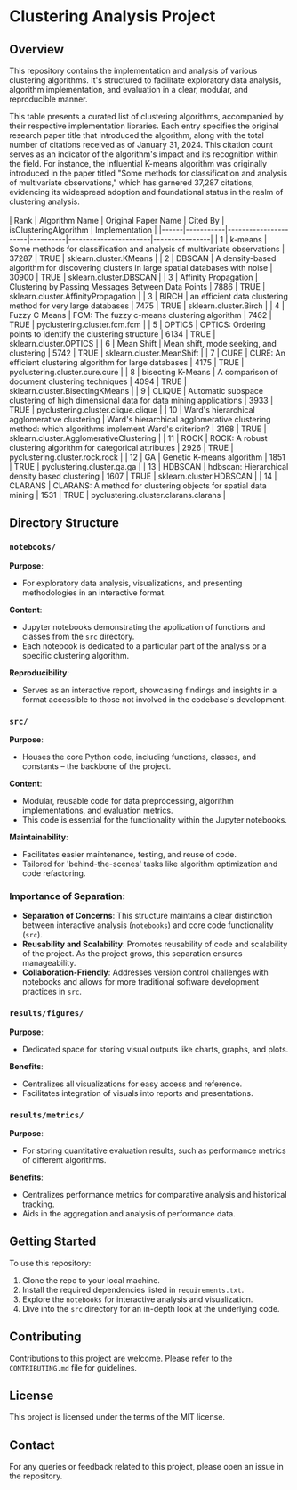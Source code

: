 # Clustering Analysis Project

## Overview
This repository contains the implementation and analysis of various clustering algorithms. It's structured to facilitate exploratory data analysis, algorithm implementation, and evaluation in a clear, modular, and reproducible manner.

This table presents a curated list of clustering algorithms, accompanied by their respective implementation libraries. Each entry specifies the original research paper title that introduced the algorithm, along with the total number of citations received as of January 31, 2024. This citation count serves as an indicator of the algorithm's impact and its recognition within the field. For instance, the influential K-means algorithm was originally introduced in the paper titled "Some methods for classification and analysis of multivariate observations," which has garnered 37,287 citations, evidencing its widespread adoption and foundational status in the realm of clustering analysis.
<br>
<br>
| Rank | Algorithm Name | Original Paper Name | Cited By | isClusteringAlgorithm | Implementation |
|------|-----------|----------------------|----------|-----------------------|----------------|
| 1    | k-means   | Some methods for classification and analysis of multivariate observations | 37287    | TRUE                  | sklearn.cluster.KMeans |
| 2    | DBSCAN    | A density-based algorithm for discovering clusters in large spatial databases with noise | 30900    | TRUE                  | sklearn.cluster.DBSCAN |
| 3    | Affinity Propagation    | Clustering by Passing Messages Between Data Points | 7886     | TRUE                  | sklearn.cluster.AffinityPropagation |
| 3    | BIRCH     | an efficient data clustering method for very large databases | 7475     | TRUE                  | sklearn.cluster.Birch |
| 4    | Fuzzy C Means | FCM: The fuzzy c-means clustering algorithm | 7462     | TRUE                  | pyclustering.cluster.fcm.fcm |
| 5    | OPTICS    | OPTICS: Ordering points to identify the clustering structure | 6134     | TRUE                  | sklearn.cluster.OPTICS |
| 6    | Mean Shift | Mean shift, mode seeking, and clustering | 5742     | TRUE                  | sklearn.cluster.MeanShift |
| 7    | CURE      | CURE: An efficient clustering algorithm for large databases | 4175     | TRUE                  | pyclustering.cluster.cure.cure |
| 8    | bisecting K-Means | A comparison of document clustering techniques | 4094     | TRUE                  | sklearn.cluster.BisectingKMeans |
| 9    | CLIQUE    | Automatic subspace clustering of high dimensional data for data mining applications | 3933     | TRUE                  | pyclustering.cluster.clique.clique |
| 10   | Ward's hierarchical agglomerative clustering | Ward's hierarchical agglomerative clustering method: which algorithms implement Ward's criterion? | 3168     | TRUE                  | sklearn.cluster.AgglomerativeClustering |
| 11   | ROCK      | ROCK: A robust clustering algorithm for categorical attributes | 2926     | TRUE                  | pyclustering.cluster.rock.rock |
| 12   | GA        | Genetic K-means algorithm | 1851     | TRUE                  | pyclustering.cluster.ga.ga |
| 13   | HDBSCAN   | hdbscan: Hierarchical density based clustering | 1607     | TRUE                  | sklearn.cluster.HDBSCAN |
| 14   | CLARANS   | CLARANS: A method for clustering objects for spatial data mining | 1531     | TRUE                  | pyclustering.cluster.clarans.clarans |


## Directory Structure

### `notebooks/`

**Purpose**: 
- For exploratory data analysis, visualizations, and presenting methodologies in an interactive format.

**Content**: 
- Jupyter notebooks demonstrating the application of functions and classes from the `src` directory. 
- Each notebook is dedicated to a particular part of the analysis or a specific clustering algorithm.

**Reproducibility**: 
- Serves as an interactive report, showcasing findings and insights in a format accessible to those not involved in the codebase's development.

### `src/`

**Purpose**: 
- Houses the core Python code, including functions, classes, and constants – the backbone of the project.

**Content**: 
- Modular, reusable code for data preprocessing, algorithm implementations, and evaluation metrics.
- This code is essential for the functionality within the Jupyter notebooks.

**Maintainability**: 
- Facilitates easier maintenance, testing, and reuse of code. 
- Tailored for 'behind-the-scenes' tasks like algorithm optimization and code refactoring.

### Importance of Separation:
- **Separation of Concerns**: This structure maintains a clear distinction between interactive analysis (`notebooks`) and core code functionality (`src`).
- **Reusability and Scalability**: Promotes reusability of code and scalability of the project. As the project grows, this separation ensures manageability.
- **Collaboration-Friendly**: Addresses version control challenges with notebooks and allows for more traditional software development practices in `src`.

### `results/figures/`

**Purpose**: 
- Dedicated space for storing visual outputs like charts, graphs, and plots.

**Benefits**:
- Centralizes all visualizations for easy access and reference.
- Facilitates integration of visuals into reports and presentations.

### `results/metrics/`

**Purpose**: 
- For storing quantitative evaluation results, such as performance metrics of different algorithms.

**Benefits**:
- Centralizes performance metrics for comparative analysis and historical tracking.
- Aids in the aggregation and analysis of performance data.

## Getting Started
To use this repository:

1. Clone the repo to your local machine.
2. Install the required dependencies listed in `requirements.txt`.
3. Explore the `notebooks` for interactive analysis and visualization.
4. Dive into the `src` directory for an in-depth look at the underlying code.

## Contributing
Contributions to this project are welcome. Please refer to the `CONTRIBUTING.md` file for guidelines.

## License
This project is licensed under the terms of the MIT license.

## Contact
For any queries or feedback related to this project, please open an issue in the repository.
